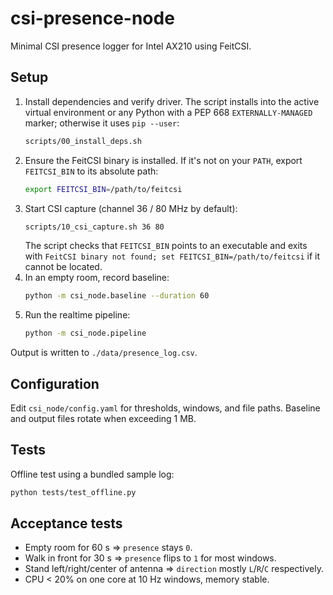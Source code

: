 # csi-presence-node

Minimal CSI presence logger for Intel AX210 using FeitCSI.

## Setup

1. Install dependencies and verify driver. The script installs into the
   active virtual environment or any Python with a PEP 668
   `EXTERNALLY-MANAGED` marker; otherwise it uses `pip --user`:
   ```bash
   scripts/00_install_deps.sh
   ```
2. Ensure the FeitCSI binary is installed. If it's not on your `PATH`, export `FEITCSI_BIN` to its absolute path:
   ```bash
   export FEITCSI_BIN=/path/to/feitcsi
   ```
3. Start CSI capture (channel 36 / 80 MHz by default):
   ```bash
   scripts/10_csi_capture.sh 36 80
   ```
   The script checks that `FEITCSI_BIN` points to an executable and exits with
   `FeitCSI binary not found; set FEITCSI_BIN=/path/to/feitcsi` if it cannot
   be located.
4. In an empty room, record baseline:
   ```bash
   python -m csi_node.baseline --duration 60
   ```
5. Run the realtime pipeline:
   ```bash
   python -m csi_node.pipeline
   ```

Output is written to `./data/presence_log.csv`.

## Configuration

Edit `csi_node/config.yaml` for thresholds, windows, and file paths. Baseline and output files rotate when exceeding 1 MB.

## Tests

Offline test using a bundled sample log:
```bash
python tests/test_offline.py
```

## Acceptance tests

* Empty room for 60 s ⇒ `presence` stays `0`.
* Walk in front for 30 s ⇒ `presence` flips to `1` for most windows.
* Stand left/right/center of antenna ⇒ `direction` mostly `L`/`R`/`C` respectively.
* CPU < 20% on one core at 10 Hz windows, memory stable.
